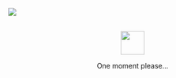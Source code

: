 ![](https://komarev.com/ghpvc/?username=zevtyardt&style=for-the-badge)
<div align="center"> <br> <a href="https://github.com/zevtyardt/"><img src="https://github.githubassets.com/images/mona-loading-dark.gif" 
    width="48" height="48"></a> <p>One moment please...</p>
  <br>
</div>
